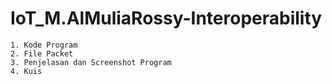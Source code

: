 # IoT_M.AlMuliaRossy-Interoperability

    1. Kode Program
    2. File Packet
    3. Penjelasan dan Screenshot Program
    4. Kuis
